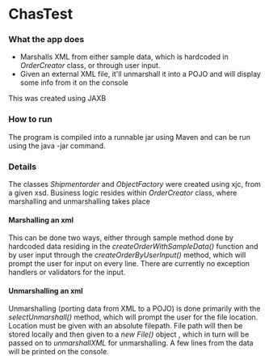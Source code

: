 # ChasTest

### What the app does

* Marshalls XML from either sample data, which is hardcoded in *OrderCreator* class, or through user input.
* Given an external XML file, it'll unmarshall it into a POJO and will display some info from it on the console

This was created using JAXB

### How to run

The program is compiled into a runnable jar using Maven and can be run using the java -jar command.

### Details

The classes *Shipmentorder* and *ObjectFactory* were created using xjc, from a given xsd. Business logic resides within *OrderCreator* class, where marshalling and unmarshalling takes place

#### Marshalling an xml
 
This can be done two ways, either through sample method done by hardcoded data residing in the *createOrderWithSampleData()* function and by user input through the *createOrderByUserInput()* method, which will prompt the user for input on every line. There are currently no exception handlers or validators for the input. 

#### Unmarshalling an xml

Unmarshalling (porting data from XML to a POJO) is done primarily with the *selectUnmarshall()* method, which will prompt the user for the file location. Location must be given with an absolute filepath. File path will then be stored locally and then given to a *new File()* object , which in turn will be passed on to *unmarshallXML* for unmarshalling. A few lines from the data will be printed on the console.
